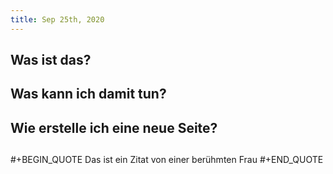 ```yaml
---
title: Sep 25th, 2020
---
```


## Was ist das?
## Was kann ich damit tun?
## Wie erstelle ich eine neue Seite?
##
#+BEGIN_QUOTE
Das ist ein Zitat von einer berühmten Frau
#+END_QUOTE
##
